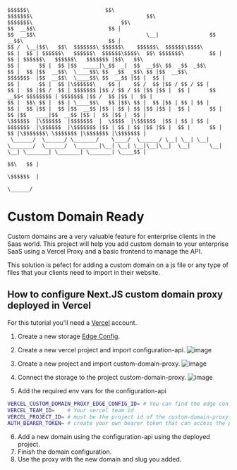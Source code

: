 ```
$$$$$$\                        $$\                                   $$$$$$$\                                    $$\                 $$$$$$$\                            $$\
$$  __$$\                       $$ |                                  $$  __$$\                                   \__|                $$  __$$\                           $$ |
$$ /  \__|$$\   $$\  $$$$$$$\ $$$$$$\    $$$$$$\  $$$$$$\$$$$\        $$ |  $$ | $$$$$$\   $$$$$$\  $$$$$$\$$$$\  $$\ $$$$$$$\        $$ |  $$ | $$$$$$\   $$$$$$\   $$$$$$$ |$$\   $$\
$$ |      $$ |  $$ |$$  _____|\_$$  _|  $$  __$$\ $$  _$$  _$$\       $$ |  $$ |$$  __$$\  \____$$\ $$  _$$  _$$\ $$ |$$  __$$\       $$$$$$$  |$$  __$$\  \____$$\ $$  __$$ |$$ |  $$ |
$$ |      $$ |  $$ |\$$$$$$\    $$ |    $$ /  $$ |$$ / $$ / $$ |      $$ |  $$ |$$ /  $$ | $$$$$$$ |$$ / $$ / $$ |$$ |$$ |  $$ |      $$  __$$< $$$$$$$$ | $$$$$$$ |$$ /  $$ |$$ |  $$ |
$$ |  $$\ $$ |  $$ | \____$$\   $$ |$$\ $$ |  $$ |$$ | $$ | $$ |      $$ |  $$ |$$ |  $$ |$$  __$$ |$$ | $$ | $$ |$$ |$$ |  $$ |      $$ |  $$ |$$   ____|$$  __$$ |$$ |  $$ |$$ |  $$ |
\$$$$$$  |\$$$$$$  |$$$$$$$  |  \$$$$  |\$$$$$$  |$$ | $$ | $$ |      $$$$$$$  |\$$$$$$  |\$$$$$$$ |$$ | $$ | $$ |$$ |$$ |  $$ |      $$ |  $$ |\$$$$$$$\ \$$$$$$$ |\$$$$$$$ |\$$$$$$$ |
 \______/  \______/ \_______/    \____/  \______/ \__| \__| \__|      \_______/  \______/  \_______|\__| \__| \__|\__|\__|  \__|      \__|  \__| \_______| \_______| \_______| \____$$ |
                                                                                                                                                                              $$\   $$ |
                                                                                                                                                                              \$$$$$$  |
                                                                                                                                                                               \______/
```

# Custom Domain Ready

Custom domains are a very valuable feature for enterprise clients in the Saas world. This project will help you add custom domain to your enterprise SaaS using a Vercel Proxy and a basic frontend to manage the API.

This solution is pefect for adding a custom domain on a js file or any type of files that your clients need to import in their website.

## How to configure Next.JS custom domain proxy deployed in Vercel

For this tutorial you'll need a [Vercel](https://vercel.com/) account.

1. Create a new storage [Edge Config](https://vercel.com/docs/storage/edge-config).
2. Create a new vercel project and import configuration-api.
   ![image](https://github.com/user-attachments/assets/a32e8dcc-3f23-4890-b887-4a94d8bbbc93)

3. Create a new project and import custom-domain-proxy.
   ![image](https://github.com/user-attachments/assets/f7d07dd7-009e-49a3-a3ec-5a6726e422ae)

4. Connect the storage to the project custom-domain-proxy.
   ![image](https://github.com/user-attachments/assets/afd55de4-6e2e-412e-898f-a8c8ea05503f)

5. Add the required env vars for the configuration-api

```bash
VERCEL_CUSTOM_DOMAIN_PROXY_EDGE_CONFIG_ID= # You can find the edge config id when you click on the storage
VERCEL_TEAM_ID=    # Your vercel team id
VERCEL_PROJECT_ID= # must be the project id of the custom-domain-proxy because this is on this project that we want to add domains
AUTH_BEARER_TOKEN= # create your own bearer token that can access the projects
```

6. Add a new domain using the configuration-api using the deployed project.
7. Finish the domain configuration.
8. Use the proxy with the new domain and slug you added.
